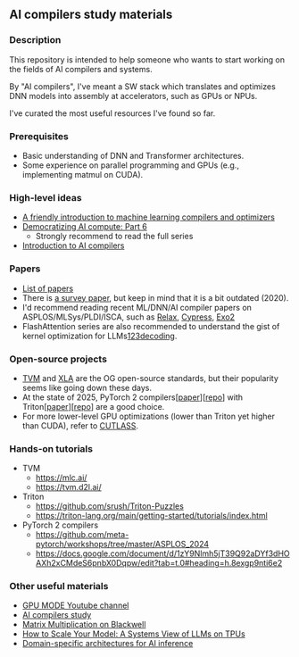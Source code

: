 ## AI compilers study materials 

### Description
This repository is intended to help someone who wants to start working on the fields of AI compilers and systems.

By "AI compilers", I've meant a SW stack which translates and optimizes DNN models into assembly at accelerators, such as GPUs or NPUs.

I've curated the most useful resources I've found so far.

### Prerequisites
- Basic understanding of DNN and Transformer architectures.
- Some experience on parallel programming and GPUs (e.g., implementing matmul on CUDA).

### High-level ideas
- [A friendly introduction to machine learning compilers and optimizers](https://huyenchip.com/2021/09/07/a-friendly-introduction-to-machine-learning-compilers-and-optimizers.html)
- [Democratizing AI compute: Part 6](https://www.modular.com/blog/democratizing-ai-compute-part-6-what-about-ai-compilers)
  - Strongly recommend to read the full series
- [Introduction to AI compilers](https://docs.google.com/presentation/d/1RZdV3Z-Q1NEbpU1-qk9C97yE1QvwNLJ9Gc7JLaFLZCw/edit?slide=id.p#slide=id.p)

### Papers
- [List of papers](https://github.com/merrymercy/awesome-tensor-compilers)
- There is [a survey paper](https://arxiv.org/abs/2002.03794), but keep in mind that it is a bit outdated (2020).
- I'd recommend reading recent ML/DNN/AI compiler papers on ASPLOS/MLSys/PLDI/ISCA, such as [Relax](https://arxiv.org/pdf/2311.02103), [Cypress](https://arxiv.org/pdf/2504.07004), [Exo2](https://arxiv.org/pdf/2411.07211)
- FlashAttention series are also recommended to understand the gist of kernel optimization for LLMs[1](https://arxiv.org/pdf/2205.14135)[2](https://arxiv.org/pdf/2307.08691)[3](https://arxiv.org/pdf/2407.08608)[decoding](https://arxiv.org/pdf/2311.01282).

### Open-source projects
- [TVM](https://github.com/apache/tvm) and [XLA](https://github.com/openxla/xla) are the OG open-source standards, but their popularity seems like going down these days.
- At the state of 2025, PyTorch 2 compilers[[paper](https://dl.acm.org/doi/pdf/10.1145/3620665.3640366)][[repo](https://github.com/pytorch/pytorch/tree/main/torch/_inductor)] with Triton[[paper](https://www.eecs.harvard.edu/~htk/publication/2019-mapl-tillet-kung-cox.pdf)][[repo](https://github.com/triton-lang/triton)] are a good choice.
- For more lower-level GPU optimizations (lower than Triton yet higher than CUDA), refer to [CUTLASS](https://docs.nvidia.com/cutlass/index.html).

### Hands-on tutorials
- TVM
  - https://mlc.ai/
  - https://tvm.d2l.ai/
- Triton
  - https://github.com/srush/Triton-Puzzles
  - https://triton-lang.org/main/getting-started/tutorials/index.html
- PyTorch 2 compilers
  - https://github.com/meta-pytorch/workshops/tree/master/ASPLOS_2024
  - https://docs.google.com/document/d/1zY9Nlmh5jT39Q92aDYf3dHOAXh2xCMdeS6pnbX0Dqpw/edit?tab=t.0#heading=h.8exgp9nti6e2
 
### Other useful materials
- [GPU MODE Youtube channel](https://www.youtube.com/@GPUMODE)
- [AI compilers study](https://carpedm30.notion.site/AI-Compiler-Study-aaf4cff2c8734e50ad95ac6230dbd80b)
- [Matrix Multiplication on Blackwell](https://www.modular.com/categories/engineering)
- [How to Scale Your Model: A Systems View of LLMs on TPUs](https://jax-ml.github.io/scaling-book/)
- [Domain-specific architectures for AI inference](https://fleetwood.dev/posts/domain-specific-architectures)
